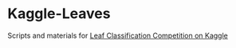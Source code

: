 # Kaggle-Leaves

Scripts and materials for [Leaf Classification Competition on Kaggle](https://www.kaggle.com/c/leaf-classification)


